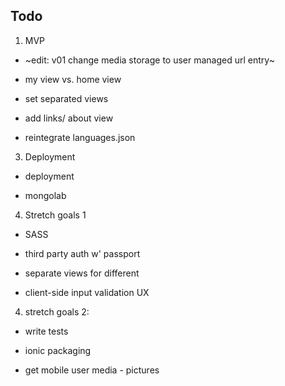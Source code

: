 
## Todo

1.  MVP

- ~edit: v01 change media storage to user managed url entry~  

- my view vs. home view  

- set separated views  

- add links/ about view  

- reintegrate languages.json  


3.  Deployment  

- deployment

- mongolab  


4. Stretch goals  1

- SASS  

- third party auth w' passport  

- separate views for different

- client-side input validation UX  


4.  stretch goals 2:  

- write tests    

- ionic packaging

- get mobile user media - pictures  
